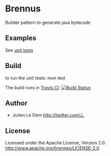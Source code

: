 Brennus
=======

Builder pattern to generate java bytecode

## Examples

See [unit tests](https://github.com/julienledem/brennus/blob/master/brennus-asm/src/test/java/brennus/asm/TestGeneration.java)

## Build

to run the unit tests:
mvn test

The build runs in [Travis CI](http://travis-ci.org/julienledem/brennus):
[![Build Status](https://secure.travis-ci.org/julienledem/brennus.png)](http://travis-ci.org/julienledem/brennus)

## Author

* Julien Le Dem <http://twitter.com/J_>

## License

Licensed under the Apache License, Version 2.0: http://www.apache.org/licenses/LICENSE-2.0


